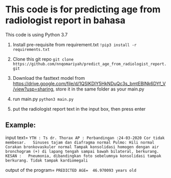 # This code is for predicting age from radiologist report in bahasa

This code is using Python 3.7

1. Install pre-requisite from requirement.txt
```!pip3 install -r requirements.txt```

2. Clone this git repo ```git clone https://github.com/nnqomariyah/predict_age_from_radiologist_report.git```
3. Download the fasttext model from https://drive.google.com/file/d/1QSlKDlY5HkNDuQc3s_bmtEBlNk6DYf_V/view?usp=sharing, store it in the same folder as your main.py

4. run main.py ```python3 main.py```
5. put the radiologist report text in the input box, then press enter


## Example:

input text= ```YTH : Ts dr. Thorax AP : Perbandingan :24-03-2020 Cor tidak membesar.   Sinuses tajam dan diafragma normal Pulmo: Hili normal Corakan bronkovaskuler normal Tampak konsolidasi homogen dengan air bronchogram (+) di lapang tengah sampai bawah bilateral, berkurang. KESAN :   Pneumonia, dibandingkan foto sebelumnya konsolidasi tampak berkurang. Tidak tampak kardiomegali```

output of the program= ```PREDICTED AGE=  46.970093 years old```
